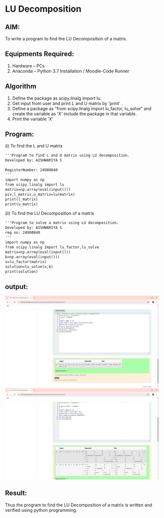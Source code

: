 # LU Decomposition 

## AIM:
To write a program to find the LU Decomposition of a matrix.

## Equipments Required:
1. Hardware – PCs
2. Anaconda – Python 3.7 Installation / Moodle-Code Runner

## Algorithm
 1. Define the package as scipy.linalg import lu.
 2. Get input from user and print L and U matrix by 'print' .
 3. Define a package as "from scipy.linalg import lu_factor, lu_solve" and create the variable as 'X' include the package in that variable.
4. Print the variable 'X' 

## Program:
(i) To find the L and U matrix
```
'''Program to find L and U matrix using LU decomposition.
Developed by: AISHWARIYA S

RegisterNumber: 24900840
'''
import numpy as np
from scipy.linalg import lu
matrix=np.array(eval(input()))
piv,l_matrix,u_matrix=lu(matrix)
print(l_matrix)
print(u_matrix)
```
(ii) To find the LU Decomposition of a matrix
```
'''Program to solve a matrix using LU decomposition.
Developed by: AISHWARIYA S
reg no: 24900840
'''
import numpy as np
from scipy.linalg import lu_factor,lu_solve
matrix=np.array(eval(input()))
b=np.array(eval(input()))
x=lu_factor(matrix)
solution=lu_solve(x,b)
print(solution)
```
## output:
![alt text](<Screenshot 2024-12-08 120030.png>)
![alt text](<Screenshot 2024-12-08 120019.png>)
## Result:
Thus the program to find the LU Decomposition of a matrix is written and verified using python programming.

